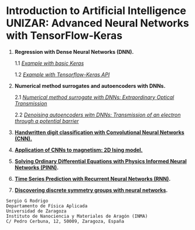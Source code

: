# **Introduction to Artificial Intelligence UNIZAR: Advanced Neural Networks with TensorFlow-Keras**

1. **Regression with Dense Neural Networks (DNN).**
   
   1.1 *[Example with basic Keras](https://nbviewer.jupyter.org/github/IrisFDTD/AI-UNIZAR-course/blob/main/regression/ai_unizar_course_regression_1.ipynb)*   
   
   1.2  *[Example with Tensorflow-Keras API](https://nbviewer.jupyter.org/github/IrisFDTD/AI-UNIZAR-course/blob/main/regression/ai_unizar_course_regression_2.ipynb)*   
3. **Numerical method surrogates and autoencoders with DNNs.**
   
   2.1  *[Numerical method surrogate with DNNs: Extraordinary Optical Transmission](https://nbviewer.jupyter.org/github/IrisFDTD/AI-UNIZAR-course/blob/main/eot/ai_unizar_course_scattering.ipynb)*
   
   2.2  *[Denoising autoencoders witn DNNs: Transmission of an electron through a potential barrier](https://nbviewer.jupyter.org/github/IrisFDTD/AI-UNIZAR-course/blob/main/deltas/ai_unizar_course_deltas.ipynb)*
   
4. **[Handwritten digit classification with Convolutional Neural Networks (CNN).](https://nbviewer.jupyter.org/github/IrisFDTD/AI-UNIZAR-course/blob/main/minst/ai_unizar_course_classifying_digits.ipynb)**
5. **[Application of CNNs to magnetism: 2D Ising model.](https://nbviewer.jupyter.org/github/IrisFDTD/AI-UNIZAR-course/blob/main/ising_model/ai_unizar_course_ising_model.ipynb)**
6. **[Solving Ordinary Differential Equations with Physics Informed Neural Networks (PINN)](https://nbviewer.jupyter.org/github/IrisFDTD/AI-UNIZAR-course/blob/main/ode/ai_unizar_course_ode.ipynb).**
7. **[Time Series Prediction with Recurrent Neural Networks (RNN)](https://nbviewer.jupyter.org/github/IrisFDTD/AI-UNIZAR-course/blob/main/recurrent_networks/ai_unizar_course_recurrent_neural_networks.ipynb).**
8. **[Discovering discrete symmetry groups with neural networks](https://github.com/IrisFDTD/Symmetry_Seeker_NN/tree/main).**

```
Sergio G Rodrigo
Departamento de Física Aplicada
Universidad de Zaragoza
Instituto de Nanociencia y Materiales de Aragón (INMA)
C/ Pedro Cerbuna, 12, 50009, Zaragoza, España
```
